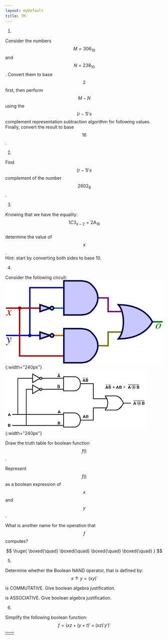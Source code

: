 ```yaml
---
layout: myDefault
title: TM
---
```


  

  
  
1.  
Consider the numbers $$M = 306_{10}$$ and $$N = 238_{10}$$. Convert them to base $$2$$ first,
then perform $$M-N$$ using the $$(r-1)'s$$ complement representation subtraction algorithm for following values. Finally, convert the result to base $$16$$.  



  
  
  
  
2.  
Find $$(r-1)'s$$ complement of the number $$2602_8$$. 
  
  
  
  
  
  
  
3.  
Knowing that we have the equality:  
$$1C3_{x-2} = 2A_{16}$$  
determine the value of $$x$$.  
Hint: start by converting both sides to base 10.  
  
  
  
  
  
  
  
4.  
Consider the following circuit:  
![](XOR.png){:width="240px"}  
![](XNOR.gif){:width="240px"}  
  
Draw the truth table for boolean function $$f()$$.  
  
  
  
  
Represent $$f()$$ as a boolean expression of $$x$$ and $$y$$.  
  
  
  
  
What is another name for the operation that $$f$$ computes?  
  
$$ \huge{ \boxed{\quad} \boxed{\quad} \boxed{\quad} \boxed{\quad} } $$
  
  
  
  
  
  
5.  
Determine whether the Boolean NAND operator, that is defined by:
$$x \uparrow y = (xy)'$$
  
is COMMUTATIVE.  Give boolean algebra justification.  
  
  
  
  
  
is ASSOCIATIVE.  Give boolean algebra justification.  
  
    
  
  
  
6.  
Simplify the following boolean function:  $$f = (xz + (y + t)' + (xz)'y')'$$
  
  
  
  
  
  
  
<table border="0px"><tr><td style="width:50%">
</td><td style="width:50%">
</td></tr></table>
